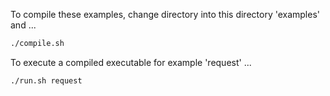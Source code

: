 To compile these examples, change directory into this directory 'examples' and ...

```sh
./compile.sh
```

To execute a compiled executable for example 'request' ...

```sh
./run.sh request
```
